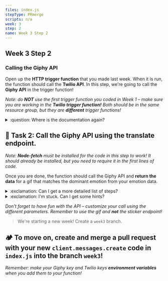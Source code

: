 ```yaml
---
files: index.js
stepType: PRmerge
scripts: n/a
week: 3
step: 2
name: Week 3 Step 2
---
```


## Week 3 Step 2

### Calling the Giphy API

Open up the **HTTP trigger function** that you made last week. When it is run, the function should call the **Twilio API**. In this step, we're going to call the **Giphy API** in the trigger function!

*Note: do **NOT** use the first trigger function you coded in Week 1 – make sure you are working in the **Twilio trigger function!** Both should be in the same resource group, but they are **different** trigger functions!*

<details>
<summary>:question: Where is the documentation again?</summary>
  </br>
  
The documentation is here: https://developers.giphy.com/docs/api/endpoint#translate. This link has everything you need to call the **Giphy API.**

  <br><br/>
</details>

## **:pencil: Task 2: Call the Giphy API using the translate endpoint.**

_Note: **Node-fetch** must be installed for the code in this step to work! It should already be installed, but you need to require it in the first lines of code._

Once you are done, the function should call the Giphy API and **return the data** for a gif that matches the dominant emotion from your emotion data.

<details>
<summary>:exclamation: Can I get a more detailed list of steps?</summary>
  </br>
  
1. In the **async function**, create a new constant that will recieve the dominant emotion from your emotion data (i.e. angry, happy). This dominant emotion should be determined before you call on the trigger function.
2. Using **node-fetch**, call the Giphy **translate endpoint** from the documentation.
3. Run the constant through the **string** parameter in the endpoint (look as the documentation if this sounds confusing). Add your **Giphy API key**, and set the number of returned gifs to 1 by adding `&limit=1` to the endpoint.
4. Declare another constant that formats the results of the API call in **json** format.
5. Make this second constant the **output** of the function in `context.res`.

  <br><br/>
  
</details>

<details>
<summary>:exclamation: I'm stuck. Can I get some hints?</summary>
  </br>
  
Fill in the gaps:
  
```js

module.exports = async function (context, req) {
    context.log(‘JavaScript HTTP trigger function processed a request.‘);
    const phone = (req.query.phone || (req.body && req.body.phone));
    
    const emotion = (FILL_THIS_IN);
    
    const apiResult = await fetch (“ENDPOINT_GOES_HERE");
    const jsonResult = await ADD_CODE.json();
    
    context.res = {
        // status: 200, /* Defaults to 200 */
        body: jsonResult.data.images.downsized_large.url
    };
    
 ```

  <br><br/>
  
</details>

_Don't forget to have fun with the API – customize your call using the different parameters. Remember to use the gif and **not** the sticker endpoint!_

> We're starting a new week! Create a `week3` branch.
## **:camping: To move on, create and merge a pull request with your new `client.messages.create` code in `index.js` into the branch `week3`!**

*Remember: make your Giphy key and Twilio keys **environment variables** when you add them to your function!*
